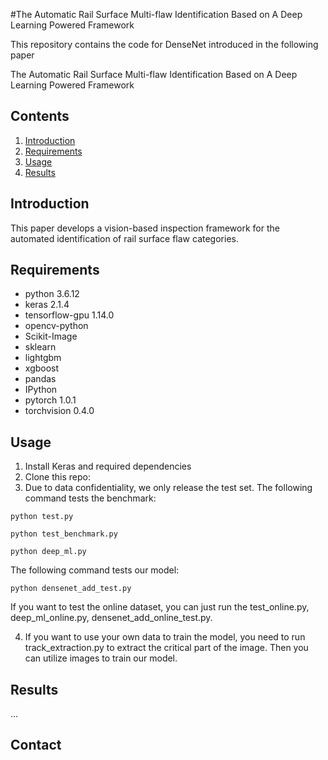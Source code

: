 #The Automatic Rail Surface Multi-flaw Identification Based on A Deep Learning Powered Framework

This repository contains the code for DenseNet introduced in the following paper

The Automatic Rail Surface Multi-flaw Identification Based on A Deep Learning Powered Framework

## Contents
1. [Introduction](#introduction)
2. [Requirements](#requirements)
3. [Usage](#usage)
4. [Results](#results)

## Introduction
This paper develops a vision-based inspection framework for the automated identification of rail surface flaw categories.

## Requirements
* python 3.6.12
* keras 2.1.4
* tensorflow-gpu 1.14.0
* opencv-python
* Scikit-Image
* sklearn
* lightgbm
* xgboost
* pandas
* IPython
* pytorch 1.0.1
* torchvision 0.4.0

## Usage
1. Install Keras and required dependencies
2. Clone this repo:
3. Due to data confidentiality, we only release the test set. The following command tests the benchmark:
```
python test.py
``` 
```
python test_benchmark.py
``` 
```
python deep_ml.py
``` 
The following command tests our model:
```
python densenet_add_test.py
```

If you want to test the online dataset, you can just run the test_online.py, deep_ml_online.py, densenet_add_online_test.py.

4. If you want to use your own data to train the model, you need to run track_extraction.py to extract the critical part of the image. Then you can utilize images to train our model.

## Results
...

## Contact


